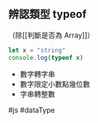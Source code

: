 ## 辨認類型 typeof
（除[[判斷是否為 Array]]）
```js
let x = "string"
console.log(typeof x)
```
- 數字轉字串
- 數字限定小數點幾位數
- 字串轉整數

#js #dataType 
